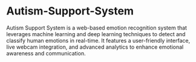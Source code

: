 # Autism-Support-System
Autism Support System is a web-based emotion recognition system that leverages machine learning and deep learning techniques to detect and classify human emotions in real-time. It features a user-friendly interface, live webcam integration, and advanced analytics to enhance emotional awareness and communication.
